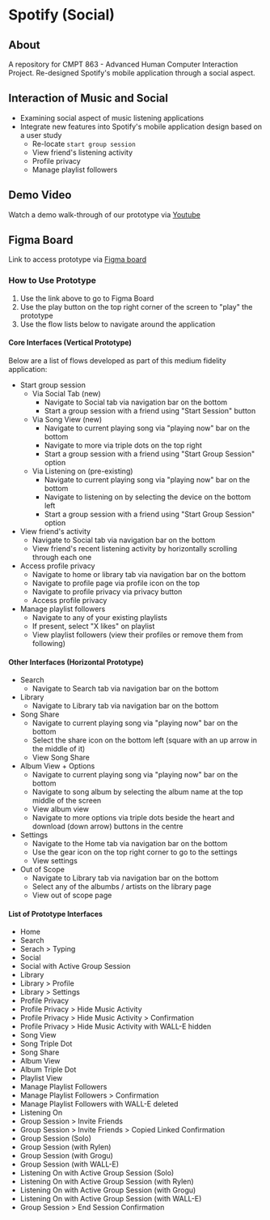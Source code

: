 # Spotify (Social)

## About

A repository for CMPT 863 - Advanced Human Computer Interaction Project. Re-designed Spotify's mobile application through a social aspect.

## Interaction of Music and Social

- Examining social aspect of music listening applications 
- Integrate new features into Spotify's mobile application design based on a user study
  - Re-locate `start group session`
  - View friend's listening activity
  - Profile privacy
  - Manage playlist followers

## Demo Video

Watch a demo walk-through of our prototype via [Youtube](https://youtu.be/iSRjOnKSOWs)

## Figma Board

Link to access prototype via [Figma board](https://www.figma.com/file/bUxub7VD15TZPONTqbKssz/CMPT863-Spotify?node-id=0%3A1)

### How to Use Prototype 

1. Use the link above to go to Figma Board
2. Use the play button on the top right corner of the screen to "play" the prototype
3. Use the flow lists below to navigate around the application 

#### Core Interfaces (Vertical Prototype)

Below are a list of flows developed as part of this medium fidelity application:

- Start group session
  - Via Social Tab (new)
    - Navigate to Social tab via navigation bar on the bottom
    - Start a group session with a friend using "Start Session" button
  - Via Song View (new)
    - Navigate to current playing song via "playing now" bar on the bottom
    - Navigate to more via triple dots on the top right
    - Start a group session with a friend using "Start Group Session" option
  - Via Listening on (pre-existing)
    - Navigate to current playing song via "playing now" bar on the bottom
    - Navigate to listening on by selecting the device on the bottom left 
    - Start a group session with a friend using "Start Group Session" option
- View friend's activity
  - Navigate to Social tab via navigation bar on the bottom
  - View friend's recent listening activity by horizontally scrolling through each one 
- Access profile privacy
  - Navigate to home or library tab via navigation bar on the bottom
  - Navigate to profile page via profile icon on the top 
  - Navigate to profile privacy via privacy button
  - Access profile privacy 
- Manage playlist followers
  - Navigate to any of your existing playlists
  - If present, select "X likes" on playlist
  - View playlist followers (view their profiles or remove them from following)

#### Other Interfaces (Horizontal Prototype)
- Search 
  - Navigate to Search tab via navigation bar on the bottom
- Library
  - Navigate to Library tab via navigation bar on the bottom
- Song Share
  - Navigate to current playing song via "playing now" bar on the bottom
  - Select the share icon on the bottom left (square with an up arrow in the middle of it)
  - View Song Share 
- Album View + Options
  - Navigate to current playing song via "playing now" bar on the bottom
  - Navigate to song album by selecting the album name at the top middle of the screen 
  - View album view
  - Navigate to more options via triple dots beside the heart and download (down arrow) buttons in the centre
- Settings
  - Navigate to the Home tab via navigation bar on the bottom
  - Use the gear icon on the top right corner to go to the settings
  - View settings
- Out of Scope 
  - Navigate to Library tab via navigation bar on the bottom
  - Select any of the albumbs / artists on the library page
  - View out of scope page

#### List of Prototype Interfaces 

- Home
- Search
- Serach > Typing
- Social
- Social with Active Group Session
- Library
- Library > Profile 
- Library > Settings
- Profile Privacy
- Profile Privacy > Hide Music Activity 
- Profile Privacy > Hide Music Activity > Confirmation 
- Profile Privacy > Hide Music Activity with WALL-E hidden
- Song View
- Song Triple Dot
- Song Share
- Album View
- Album Triple Dot
- Playlist View
- Manage Playlist Followers
- Manage Playlist Followers > Confirmation
- Manage Playlist Followers with WALL-E deleted
- Listening On
- Group Session > Invite Friends
- Group Session > Invite Friends > Copied Linked Confirmation
- Group Session (Solo)
- Group Session (with Rylen)
- Group Session (with Grogu)
- Group Session (with WALL-E)
- Listening On with Active Group Session (Solo)
- Listening On with Active Group Session (with Rylen)
- Listening On with Active Group Session (with Grogu)
- Listening On with Active Group Session (with WALL-E)
- Group Session > End Session Confirmation



